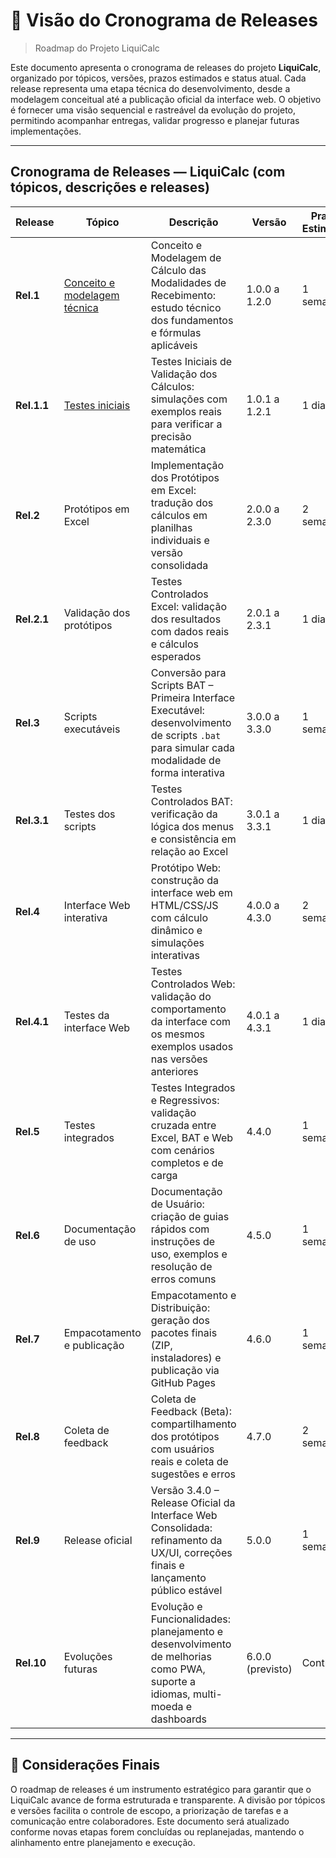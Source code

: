# 📌 Visão do Cronograma de Releases

> Roadmap do Projeto LiquiCalc

Este documento apresenta o cronograma de releases do projeto **LiquiCalc**, organizado por tópicos, versões, prazos estimados e status atual. Cada release representa uma etapa técnica do desenvolvimento, desde a modelagem conceitual até a publicação oficial da interface web. O objetivo é fornecer uma visão sequencial e rastreável da evolução do projeto, permitindo acompanhar entregas, validar progresso e planejar futuras implementações.

---
## **Cronograma de Releases — LiquiCalc (com tópicos, descrições e releases)**

| Release         | Tópico                          | Descrição                                                                                                                                              | Versão           | Prazo Estimado | Status Atual |
|----------------|----------------------------------|--------------------------------------------------------------------------------------------------------------------------------------------------------|------------------|----------------|--------------|
| **Rel.1**       | [Conceito e modelagem técnica](https://github.com/vinyalme/LiquiCalc/tree/main/0_conceitos)     | Conceito e Modelagem de Cálculo das Modalidades de Recebimento: estudo técnico dos fundamentos e fórmulas aplicáveis                                  | 1.0.0 a 1.2.0    | 1 semana       | Em andamento |
| **Rel.1.1**     | [Testes iniciais](https://github.com/vinyalme/LiquiCalc/tree/main/2_testes/0_conceitos_teste)   | Testes Iniciais de Validação dos Cálculos: simulações com exemplos reais para verificar a precisão matemática                                         | 1.0.1 a 1.2.1    | 1 dia          | Em andamento |
| **Rel.2**       | Protótipos em Excel              | Implementação dos Protótipos em Excel: tradução dos cálculos em planilhas individuais e versão consolidada                                            | 2.0.0 a 2.3.0    | 2 semanas      | Pendente     |
| **Rel.2.1**     | Validação dos protótipos         | Testes Controlados Excel: validação dos resultados com dados reais e cálculos esperados                                                               | 2.0.1 a 2.3.1    | 1 dia          | Pendente     |
| **Rel.3**       | Scripts executáveis              | Conversão para Scripts BAT – Primeira Interface Executável: desenvolvimento de scripts `.bat` para simular cada modalidade de forma interativa        | 3.0.0 a 3.3.0    | 1 semana       | Pendente     |
| **Rel.3.1**     | Testes dos scripts               | Testes Controlados BAT: verificação da lógica dos menus e consistência em relação ao Excel                                                            | 3.0.1 a 3.3.1    | 1 dia          | Pendente     |
| **Rel.4**       | Interface Web interativa         | Protótipo Web: construção da interface web em HTML/CSS/JS com cálculo dinâmico e simulações interativas                                               | 4.0.0 a 4.3.0    | 2 semanas      | Pendente     |
| **Rel.4.1**     | Testes da interface Web          | Testes Controlados Web: validação do comportamento da interface com os mesmos exemplos usados nas versões anteriores                                  | 4.0.1 a 4.3.1    | 1 dia          | Pendente     |
| **Rel.5**       | Testes integrados                | Testes Integrados e Regressivos: validação cruzada entre Excel, BAT e Web com cenários completos e de carga                                           | 4.4.0            | 1 semana       | Pendente     |
| **Rel.6**       | Documentação de uso              | Documentação de Usuário: criação de guias rápidos com instruções de uso, exemplos e resolução de erros comuns                                         | 4.5.0            | 1 semana       | Pendente     |
| **Rel.7**       | Empacotamento e publicação       | Empacotamento e Distribuição: geração dos pacotes finais (ZIP, instaladores) e publicação via GitHub Pages                                            | 4.6.0            | 1 semana       | Pendente     |
| **Rel.8**       | Coleta de feedback               | Coleta de Feedback (Beta): compartilhamento dos protótipos com usuários reais e coleta de sugestões e erros                                           | 4.7.0            | 2 semanas      | Pendente     |
| **Rel.9**       | Release oficial                  | Versão 3.4.0 – Release Oficial da Interface Web Consolidada: refinamento da UX/UI, correções finais e lançamento público estável                      | 5.0.0            | 1 semana       | Pendente     |
| **Rel.10**      | Evoluções futuras                | Evolução e Funcionalidades: planejamento e desenvolvimento de melhorias como PWA, suporte a idiomas, multi-moeda e dashboards                         | 6.0.0 (previsto) | Contínuo       | Pendente     |

---

## 📎 Considerações Finais

O roadmap de releases é um instrumento estratégico para garantir que o LiquiCalc avance de forma estruturada e transparente. A divisão por tópicos e versões facilita o controle de escopo, a priorização de tarefas e a comunicação entre colaboradores. Este documento será atualizado conforme novas etapas forem concluídas ou replanejadas, mantendo o alinhamento entre planejamento e execução.
